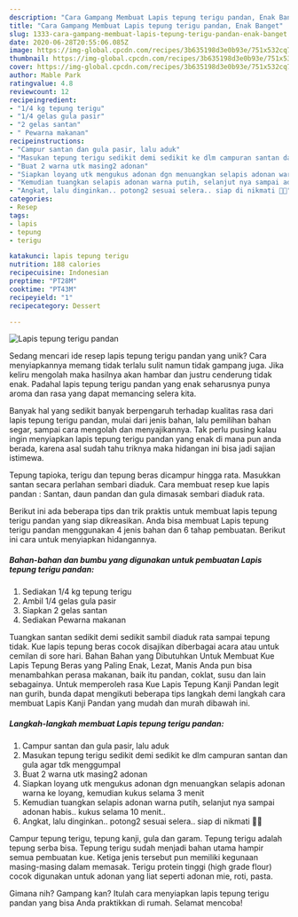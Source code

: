 ```yaml
---
description: "Cara Gampang Membuat Lapis tepung terigu pandan, Enak Banget"
title: "Cara Gampang Membuat Lapis tepung terigu pandan, Enak Banget"
slug: 1333-cara-gampang-membuat-lapis-tepung-terigu-pandan-enak-banget
date: 2020-06-28T20:55:06.085Z
image: https://img-global.cpcdn.com/recipes/3b635198d3e0b93e/751x532cq70/lapis-tepung-terigu-pandan-foto-resep-utama.jpg
thumbnail: https://img-global.cpcdn.com/recipes/3b635198d3e0b93e/751x532cq70/lapis-tepung-terigu-pandan-foto-resep-utama.jpg
cover: https://img-global.cpcdn.com/recipes/3b635198d3e0b93e/751x532cq70/lapis-tepung-terigu-pandan-foto-resep-utama.jpg
author: Mable Park
ratingvalue: 4.8
reviewcount: 12
recipeingredient:
- "1/4 kg tepung terigu"
- "1/4 gelas gula pasir"
- "2 gelas santan"
- " Pewarna makanan"
recipeinstructions:
- "Campur santan dan gula pasir, lalu aduk"
- "Masukan tepung terigu sedikit demi sedikit ke dlm campuran santan dan gula agar tdk menggumpal"
- "Buat 2 warna utk masing2 adonan"
- "Siapkan loyang utk mengukus adonan dgn menuangkan selapis adonan warna ke loyang, kemudian kukus selama 3 menit"
- "Kemudian tuangkan selapis adonan warna putih, selanjut nya sampai adonan habis.. kukus selama 10 menit.."
- "Angkat, lalu dinginkan.. potong2 sesuai selera.. siap di nikmati 🤗😋"
categories:
- Resep
tags:
- lapis
- tepung
- terigu

katakunci: lapis tepung terigu 
nutrition: 188 calories
recipecuisine: Indonesian
preptime: "PT28M"
cooktime: "PT43M"
recipeyield: "1"
recipecategory: Dessert

---
```



![Lapis tepung terigu pandan](https://img-global.cpcdn.com/recipes/3b635198d3e0b93e/751x532cq70/lapis-tepung-terigu-pandan-foto-resep-utama.jpg)

Sedang mencari ide resep lapis tepung terigu pandan yang unik? Cara menyiapkannya memang tidak terlalu sulit namun tidak gampang juga. Jika keliru mengolah maka hasilnya akan hambar dan justru cenderung tidak enak. Padahal lapis tepung terigu pandan yang enak seharusnya punya aroma dan rasa yang dapat memancing selera kita.

Banyak hal yang sedikit banyak berpengaruh terhadap kualitas rasa dari lapis tepung terigu pandan, mulai dari jenis bahan, lalu pemilihan bahan segar, sampai cara mengolah dan menyajikannya. Tak perlu pusing kalau ingin menyiapkan lapis tepung terigu pandan yang enak di mana pun anda berada, karena asal sudah tahu triknya maka hidangan ini bisa jadi sajian istimewa.

Tepung tapioka, terigu dan tepung beras dicampur hingga rata. Masukkan santan secara perlahan sembari diaduk. Cara membuat resep kue lapis pandan : Santan, daun pandan dan gula dimasak sembari diaduk rata.


Berikut ini ada beberapa tips dan trik praktis untuk membuat lapis tepung terigu pandan yang siap dikreasikan. Anda bisa membuat Lapis tepung terigu pandan menggunakan 4 jenis bahan dan 6 tahap pembuatan. Berikut ini cara untuk menyiapkan hidangannya.

<!--inarticleads1-->

##### Bahan-bahan dan bumbu yang digunakan untuk pembuatan Lapis tepung terigu pandan:

1. Sediakan 1/4 kg tepung terigu
1. Ambil 1/4 gelas gula pasir
1. Siapkan 2 gelas santan
1. Sediakan  Pewarna makanan


Tuangkan santan sedikit demi sedikit sambil diaduk rata sampai tepung tidak. Kue lapis tepung beras cocok disajikan diberbagai acara atau untuk cemilan di sore hari. Bahan Bahan yang Dibutuhkan Untuk Membuat Kue Lapis Tepung Beras yang Paling Enak, Lezat, Manis Anda pun bisa menambahkan perasa makanan, baik itu pandan, coklat, susu dan lain sebagainya. Untuk memperoleh rasa Kue Lapis Tepung Kanji Pandan legit nan gurih, bunda dapat mengikuti beberapa tips langkah demi langkah cara membuat Lapis Kanji Pandan yang mudah dan murah dibawah ini. 

<!--inarticleads2-->

##### Langkah-langkah membuat Lapis tepung terigu pandan:

1. Campur santan dan gula pasir, lalu aduk
1. Masukan tepung terigu sedikit demi sedikit ke dlm campuran santan dan gula agar tdk menggumpal
1. Buat 2 warna utk masing2 adonan
1. Siapkan loyang utk mengukus adonan dgn menuangkan selapis adonan warna ke loyang, kemudian kukus selama 3 menit
1. Kemudian tuangkan selapis adonan warna putih, selanjut nya sampai adonan habis.. kukus selama 10 menit..
1. Angkat, lalu dinginkan.. potong2 sesuai selera.. siap di nikmati 🤗😋


Campur tepung terigu, tepung kanji, gula dan garam. Tepung terigu adalah tepung serba bisa. Tepung terigu sudah menjadi bahan utama hampir semua pembuatan kue. Ketiga jenis tersebut pun memiliki kegunaan masing-masing dalam memasak. Terigu protein tinggi (high grade flour) cocok digunakan untuk adonan yang liat seperti adonan mie, roti, pasta. 

Gimana nih? Gampang kan? Itulah cara menyiapkan lapis tepung terigu pandan yang bisa Anda praktikkan di rumah. Selamat mencoba!
